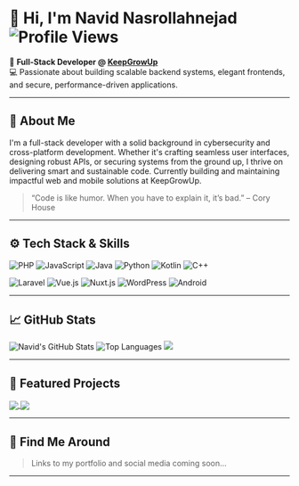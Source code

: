 # 👋 Hi, I'm Navid Nasrollahnejad ![Profile Views](https://komarev.com/ghpvc/?username=navidnasro&label=Profile+Views&color=0e75b6&style=flat)

🚀 **Full-Stack Developer @ [KeepGrowUp](https://keepgrowup.com/)**  
💻 Passionate about building scalable backend systems, elegant frontends, and secure, performance-driven applications.

---

## 🧠 About Me

I'm a full-stack developer with a solid background in cybersecurity and cross-platform development. Whether it's crafting seamless user interfaces, designing robust APIs, or securing systems from the ground up, I thrive on delivering smart and sustainable code. Currently building and maintaining impactful web and mobile solutions at KeepGrowUp.

> “Code is like humor. When you have to explain it, it’s bad.” – Cory House

---

## ⚙️ Tech Stack & Skills

<!-- Languages -->
![PHP](https://img.shields.io/badge/PHP-777BB4?style=flat&logo=php&logoColor=white)
![JavaScript](https://img.shields.io/badge/JavaScript-F7DF1E?style=flat&logo=javascript&logoColor=black)
![Java](https://img.shields.io/badge/Java-007396?style=flat&logo=java&logoColor=white)
![Python](https://img.shields.io/badge/Python-3776AB?style=flat&logo=python&logoColor=white)
![Kotlin](https://img.shields.io/badge/Kotlin-0095D5?style=flat&logo=kotlin&logoColor=white)
![C++](https://img.shields.io/badge/C++-00599C?style=flat&logo=c%2B%2B&logoColor=white)

<!-- Frameworks & Tools -->
![Laravel](https://img.shields.io/badge/Laravel-F55247?style=flat&logo=laravel&logoColor=white)
![Vue.js](https://img.shields.io/badge/Vue.js-42b883?style=flat&logo=vue.js&logoColor=white)
![Nuxt.js](https://img.shields.io/badge/Nuxt.js-00DC82?style=flat&logo=nuxtdotjs&logoColor=white)
![WordPress](https://img.shields.io/badge/WordPress-21759B?style=flat&logo=wordpress&logoColor=white)
![Android](https://img.shields.io/badge/Android-3DDC84?style=flat&logo=android&logoColor=white)

---

## 📈 GitHub Stats

![Navid's GitHub Stats](https://github-readme-stats.vercel.app/api?username=navidnasro&show_icons=true&theme=default&include_all_commits=true&count_private=true)
![Top Languages](https://github-readme-stats.vercel.app/api/top-langs/?username=navidnasro&layout=compact&theme=default&count_private=true)
<img src="http://github-profile-summary-cards.vercel.app/api/cards/profile-details?username=navidnasro&theme=vue">

---

## 📌 Featured Projects

<a href="https://github.com/navidnasro/upon-word">
  <img align="center" src="https://github-readme-stats.vercel.app/api/pin/?username=navidnasro&repo=upon-word&theme=default" />
</a>
<a href="https://github.com/navidnasro/restpressMVC">
  <img align="center" src="https://github-readme-stats.vercel.app/api/pin/?username=navidnasro&repo=restpressMVC&theme=default" />
</a>

<!-- Add more pinned repos as needed -->

---

## 🔗 Find Me Around

> Links to my portfolio and social media coming soon...

---

